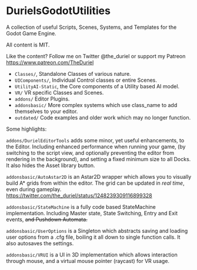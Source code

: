 # DurielsGodotUtilities
A collection of useful Scripts, Scenes, Systems, and Templates for the Godot Game Engine.

All content is MIT.

Like the content? Follow me on Twitter @the_duriel or support my Patreon https://www.patreon.com/TheDuriel

* `Classes/`, Standalone Classes of various nature.
* `UIComponents/`, Individual Control classes or entire Scenes.
* `UtilityAI-Static`, the Core components of a Utility based AI model.
* `VR/` VR specific Classes and Scenes.
* `addons/` Editor Plugins.
* `addonsbasic/` More complex systems which use class_name to add themselves to your editor.
* `outdated/` Code examples and older work which may no longer function.

Some highlights:

`addons/DurielEditorTools` adds some minor, yet useful enhancements, to the Editor. Including enhanced performance when running your game, (by switching to the script view, and optionally preventing the editor from rendering in the background), and setting a fixed minimum size to all Docks. It also hides the Asset library button.

`addonsbasic/AutoAstar2D` is an Astar2D wrapper which allows you to visually build A* grids from within the editor. The grid can be updated in _real time_, even during gameplay. https://twitter.com/the_duriel/status/1248239309116899328

`addonsbasic/StateMachine` is a fully code based StateMachine implementation. Including Master state, State Switching, Entry and Exit events, ~~and Pushdown Automata.~~

`addonsbasic/UserOptions` is a Singleton which abstracts saving and loading user options from a .cfg file, boiling it all down to single function calls. It also autosaves the settings.

`addonsbasic/VRUI` is a UI in 3D implementation which allows interaction through mouse, and a virtual mouse pointer (raycast) for VR usage.
